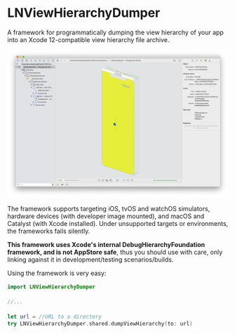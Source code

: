 # LNViewHierarchyDumper

A framework for programmatically dumping the view hierarchy of your app into an Xcode 12-compatible view hierarchy file archive.

![](Screenshot.png)

The framework supports targeting iOS, tvOS and watchOS simulators, hardware devices (with developer image mounted), and macOS and Catalyst (with Xcode installed). Under unsupported targets or environments, the frameworks fails silently.

**This framework uses Xcode's internal DebugHierarchyFoundation framework, and is not AppStore safe**, thus you should use with care, only linking against it in development/testing scenarios/builds.

Using the framework is very easy:

```swift
import LNViewHierarchyDumper

//...

let url = //URL to a directory
try LNViewHierarchyDumper.shared.dumpViewHierarchy(to: url)
```

